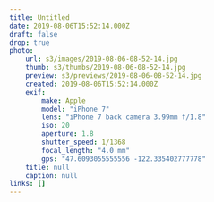 ```yaml
---
title: Untitled
date: 2019-08-06T15:52:14.000Z
draft: false
drop: true
photo:
    url: s3/images/2019-08-06-08-52-14.jpg
    thumb: s3/thumbs/2019-08-06-08-52-14.jpg
    preview: s3/previews/2019-08-06-08-52-14.jpg
    created: 2019-08-06T15:52:14.000Z
    exif:
        make: Apple
        model: "iPhone 7"
        lens: "iPhone 7 back camera 3.99mm f/1.8"
        iso: 20
        aperture: 1.8
        shutter_speed: 1/1368
        focal_length: "4.0 mm"
        gps: "47.6093055555556 -122.335402777778"
    title: null
    caption: null
links: []
---
```

